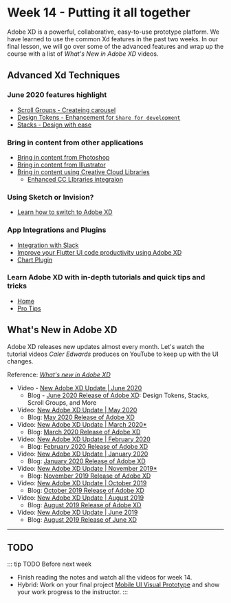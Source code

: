 # Week 14 - Putting it all together

Adobe XD is a powerful, collaborative, easy-to-use prototype platform. We have learned to use the common Xd features in the past two weeks. In our final lesson, we will go over some of the advanced features and wrap up the course with a list of *What's New in Adobe XD* videos. 


## Advanced Xd Techniques

<YouTube
  title="Scroll Groups"
  url="https://www.youtube.com/embed/7FuL2BosGr0"
/>

### June 2020 features highlight
- [Scroll Groups - Createing carousel](https://youtu.be/7FuL2BosGr0)
- [Design Tokens - Enhancement for `Share for development`](https://youtu.be/-ifl1tl-SuE)
- [Stacks - Design with ease](https://letsxd.com/stacks)

### Bring in content from other applications
- [Bring in content from Photoshop](https://helpx.adobe.com/xd/how-to/import-assets-from-photoshop.html)
- [Bring in content from Illustrator](https://helpx.adobe.com/xd/how-to/import-assets-from-illustrator.html)
- [Bring in content using Creative Cloud Libraries](https://helpx.adobe.com/xd/how-to/add-assets-from-cc-library-to-xd.html) 
    - [Enhanced CC LIbraries integraion](https://youtu.be/GWuA1y79AT8)

### Using Sketch or Invision?
- [Learn how to switch to Adobe XD](https://letsxd.com/sketch)


### App Integrations and Plugins

- [Integration with Slack](https://slack.com/apps/A7P35MCT0-adobe-creative-cloud)
- [Improve your Flutter UI code productivity using Adobe XD](https://medium.com/@rakeshpandith.ts/improve-your-flutter-ui-code-productivity-using-adobe-xd-c44bfd6490c6)
- [Chart Plugin](https://chartplugin.com)


### Learn Adobe XD with in-depth tutorials and quick tips and tricks
- [Home](https://letsxd.com)
- [Pro Tips](https://letsxd.com/protips)


## What's New in Adobe XD

Adobe XD releases new updates almost every month. Let's watch the tutorial videos *Caler Edwards* produces on YouTube to keep up with the UI changes. 

Reference: [*What's new in Adobe XD*](https://helpx.adobe.com/ca/xd/help/whats-new.html)

<YouTube
  title="New Adobe XD Update | June 2020"
  url="https://www.youtube.com/embed/e6R9QiyB3YQ"
/>

- Video - [New Adobe XD Update | June 2020](https://youtu.be/e6R9QiyB3YQ)
    - Blog -  [June 2020 Release of Adobe XD](https://theblog.adobe.com/xd-june-2020-scroll-groups-stacks-more): Design Tokens, Stacks, Scroll Groups, and More
- Video: [New Adobe XD Update | May 2020](https://youtu.be/g1ZfTi3-ypE)
    - Blog: [May 2020 Release of Adobe XD](https://theblog.adobe.com/xd-may-2020-offline-coediting-sharing-improvements)
- Video: [New Adobe XD Update | March 2020*](https://youtu.be/kPib1jYFnd4)
    - Blog: [March 2020 Release of Adobe XD](https://theblog.adobe.com/xd-march-2020-audio-prototyping-anchor-links-more)
- Video: [New Adobe XD Update | February 2020](https://youtu.be/oq3wBgff2XY)
    - Blog: [February 2020 Release of Adobe XD](https://theblog.adobe.com/announcing-mac-os-voice-control-adobe-xd/)
- Video: [New Adobe XD Update | January 2020](https://youtu.be/_4Wf9P5lV1c)
    - Blog: [January 2020 Release of Adobe XD](https://theblog.adobe.com/xd-january-2020-content-aware-layout-plugin-apis)
- Video: [New Adobe XD Update | November 2019*](https://youtu.be/k5aumarZ4sQ)
    - Blog: [November 2019 Release of Adobe XD](https://theblog.adobe.com/xd-november-2019-update-coediting-more/)
- Video: [New Adobe XD Update | October 2019](https://youtu.be/0ttcgqg4XG4)
    - Blog: [October 2019 Release of Adobe XD](https://theblog.adobe.com/xd-october-2019-update-blend-modes-shortcuts-more)
- Video: [New Adobe XD Update | August 2019](https://youtu.be/nPy8HaVhkbw)
    - Blog: [August 2019 Release of Adobe XD](https://theblog.adobe.com/xd-august-2019-update-auto-css-plugins-panel-more)
- Video: [New Adobe XD Update | June 2019](https://youtu.be/iDI1ykinExI)
    - Blog: [August 2019 Release of June XD](https://theblog.adobe.com/xd-june-2019-update-property-inspector-superscript-subscript-more)    

---

## TODO

::: tip TODO Before next week

- Finish reading the notes and watch all the videos for week 14.
- Hybrid: Work on your final project [Mobile UI Visual Prototype](../assignments/proj.md) and show your work progress to the instructor.
  :::
